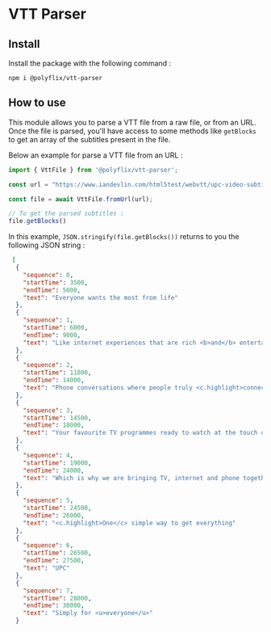 # VTT Parser

## Install

Install the package with the following command : 
```
npm i @polyflix/vtt-parser
```

## How to use

This module allows you to parse a VTT file from a raw file, or from an URL. Once the file is parsed, you'll have access to some methods like `getBlocks` to get an array of the subtitles present in the file.

Below an example for parse a VTT file from an URL :

```ts
import { VttFile } from '@polyflix/vtt-parser';

const url = "https://www.iandevlin.com/html5test/webvtt/upc-video-subtitles-en.vtt"

const file = await VttFile.fromUrl(url);

// To get the parsed subtitles :
file.getBlocks()
```

In this example, `JSON.stringify(file.getBlocks())` returns to you the following JSON string : 

```json
 [
  {
    "sequence": 0,
    "startTime": 3500,
    "endTime": 5000,
    "text": "Everyone wants the most from life"
  },
  {
    "sequence": 1,
    "startTime": 6000,
    "endTime": 9000,
    "text": "Like internet experiences that are rich <b>and</b> entertaining"
  },
  {
    "sequence": 2,
    "startTime": 11000,
    "endTime": 14000,
    "text": "Phone conversations where people truly <c.highlight>connect</c>"
  },
  {
    "sequence": 3,
    "startTime": 14500,
    "endTime": 18000,
    "text": "Your favourite TV programmes ready to watch at the touch of a button"
  },
  {
    "sequence": 4,
    "startTime": 19000,
    "endTime": 24000,
    "text": "Which is why we are bringing TV, internet and phone together in <c.highlight>one</c> super package"
  },
  {
    "sequence": 5,
    "startTime": 24500,
    "endTime": 26000,
    "text": "<c.highlight>One</c> simple way to get everything"
  },
  { 
    "sequence": 6, 
    "startTime": 26500, 
    "endTime": 27500, 
    "text": "UPC"
  },
  {
    "sequence": 7,
    "startTime": 28000,
    "endTime": 30000,
    "text": "Simply for <u>everyone</u>"
  }
```

